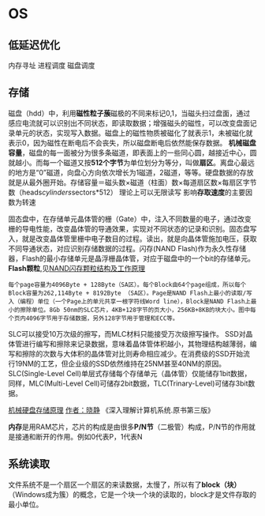 
# OS
## 低延迟优化
内存寻址 进程调度 磁盘调度
## 存储

磁盘（hdd）中，利用**磁性粒子蔟**磁极的不同来标记0,1，当磁头扫过盘面，通过感应电流就可以识别出不同状态，即读取数据；增强磁头的磁性，可以改变盘面记录单元的状态，实现写入数据。磁盘上的磁性物质被磁化了就表示1，未被磁化就表示0，因为磁性在断电后不会丧失，所以磁盘断电后依然能保存数据。
**机械磁盘容量**，磁盘的每一面被分为很多条磁道，即表面上的一些同心圆，越接近中心，圆就越小。而每一个磁道又按**512个字节**为单位划分为等分，叫做**扇区**。离盘心最远的地方是“0”磁道，向盘心方向依次增长为1磁道，2磁道，等等。硬盘数据的存放就是从最外圈开始。存储容量＝磁头数×磁道（柱面）数×每道扇区数×每扇区字节数（heads*cylinders*sectors*512）
理论上可以无限读写
影响**存取速度**的主要因数为转速


固态盘中，在存储单元晶体管的栅（Gate）中，注入不同数量的电子，通过改变栅的导电性能，改变晶体管的导通效果，实现对不同状态的记录和识别。固态盘写入，就是改变晶体管里栅中电子数目的过程。读出，就是向晶体管施加电压，获取不同导通状态，对应识别存储数据的过程。闪存(NAND Flash)作为永久性存储器，Flash的最小存储单元是晶浮栅晶体管，对应于磁盘中的一个bit的存储单元。**Flash颗粒**,见[NAND闪存颗粒结构及工作原理](https://www.bbsmax.com/A/gAJGb4y1zZ/)
```
每个page容量为4096Byte + 128Byte（SA区）。每个Block由64个page组成，所以每个Block容量为262,114Byte + 8192Byte （SA区）。Page是NAND Flash上最小的读取/写入（编程）单位（一个Page上的单元共享一根字符线Word line），Block是NAND Flash上最小的擦除单位。8Gb 50nm的SLC芯片，4KB+128字节的页大小，256KB+8KB的块大小。图中每个页内4096字节用于存储数据，另外128字节用于管理和ECC等。
```
SLC可以接受10万次级的擦写，而MLC材料只能接受万次级擦写操作。
SSD对晶体管进行编写和擦除来记录数据，意味着晶体管体积越小，其物理结构越薄弱，编写和擦除的次数与大体积的晶体管对比则寿命相应减少。在消费级的SSD开始流行19NM的工艺，但企业级的SSD依然维持在25NM甚至40NM的原因。SLC(Single-Level Cell)单层式存储每个存储单元（晶体管）仅能储存1bit数据，同样，MLC(Multi-Level Cell)可储存2bit数据，TLC(Trinary-Level)可储存3bit数据。



[机械硬盘存储原理](https://www.cnblogs.com/yogurtwu/p/9396287.html)
[作者：晓静](https://www.zhihu.com/question/19586041/answer/12370929) 
《深入理解计算机系统.原书第三版》

**内存**是用RAM芯片，芯片的构成是由很多**P/N节**（二极管）构成，P/N节的作用就是接通和断开的作用。例如0代表P，1代表N


## 系统读取
文件系统不是一个扇区一个扇区的来读数据，太慢了，所以有了**block（块）**（Windows成为簇）的概念，它是一个块一个块的读取的，block才是文件存取的最小单位。